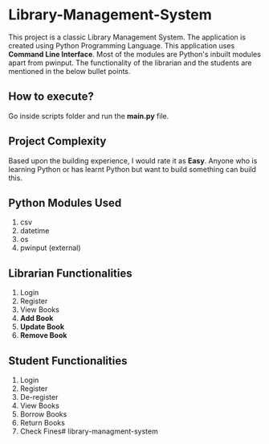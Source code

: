 # Library-Management-System
This project is a classic Library Management System. The application is created using Python Programming Language. This application uses **Command Line Interface**. Most of the modules are Python's inbuilt modules apart from pwinput. The functionality of the librarian and the students are mentioned in the below bullet points. 

## How to execute?
Go inside scripts folder and run the **main.py** file.

## Project Complexity
Based upon the building experience, I would rate it as **Easy**. Anyone who is learning Python or has learnt Python but want to build something can build this. 

## Python Modules Used
1. csv
2. datetime
3. os
4. pwinput (external)


## Librarian Functionalities
1. Login
2. Register
3. View Books
4.  **Add Book**
5.  **Update Book**
6.  **Remove Book**


## Student Functionalities
1. Login
2. Register
3. De-register
4. View Books
5. Borrow Books
6. Return Books
7. Check Fines#   l i b r a r y - m a n a g m e n t - s y s t e m  
 